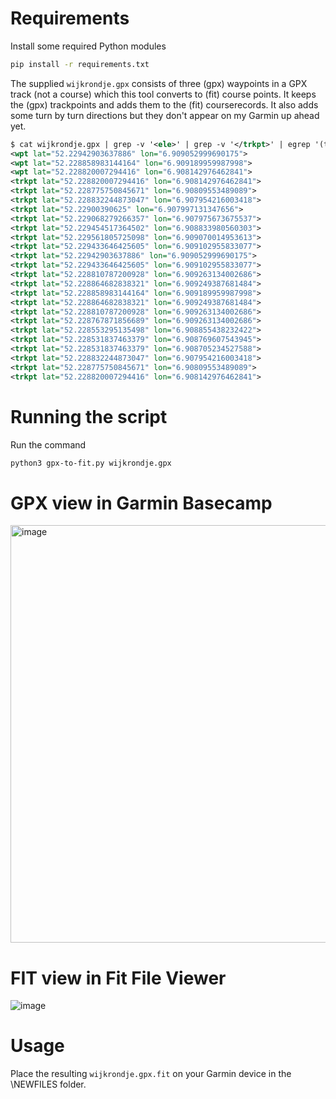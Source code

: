 # Requirements

Install some required Python modules

```bash
pip install -r requirements.txt
```
The supplied `wijkrondje.gpx` consists of three (gpx) waypoints in a GPX track (not a course) which this tool converts to (fit) course points. It keeps the (gpx) trackpoints and adds them to the (fit) courserecords. It also adds some turn by turn directions but they don't appear on my Garmin up ahead yet.

```xml
$ cat wijkrondje.gpx | grep -v '<ele>' | grep -v '</trkpt>' | egrep '(trk|w)pt '
<wpt lat="52.22942903637886" lon="6.909052999690175">
<wpt lat="52.228858983144164" lon="6.909189959987998">
<wpt lat="52.228820007294416" lon="6.908142976462841">
<trkpt lat="52.228820007294416" lon="6.908142976462841">
<trkpt lat="52.228775750845671" lon="6.90809553489089">
<trkpt lat="52.228832244873047" lon="6.907954216003418">
<trkpt lat="52.22900390625" lon="6.907997131347656">
<trkpt lat="52.229068279266357" lon="6.907975673675537">
<trkpt lat="52.229454517364502" lon="6.908833980560303">
<trkpt lat="52.229561805725098" lon="6.909070014953613">
<trkpt lat="52.229433646425605" lon="6.909102955833077">
<trkpt lat="52.22942903637886" lon="6.909052999690175">
<trkpt lat="52.229433646425605" lon="6.909102955833077">
<trkpt lat="52.228810787200928" lon="6.909263134002686">
<trkpt lat="52.228864682838321" lon="6.909249387681484">
<trkpt lat="52.228858983144164" lon="6.909189959987998">
<trkpt lat="52.228864682838321" lon="6.909249387681484">
<trkpt lat="52.228810787200928" lon="6.909263134002686">
<trkpt lat="52.228767871856689" lon="6.909263134002686">
<trkpt lat="52.228553295135498" lon="6.908855438232422">
<trkpt lat="52.228531837463379" lon="6.908769607543945">
<trkpt lat="52.228531837463379" lon="6.908705234527588">
<trkpt lat="52.228832244873047" lon="6.907954216003418">
<trkpt lat="52.228775750845671" lon="6.90809553489089">
<trkpt lat="52.228820007294416" lon="6.908142976462841">
```

# Running the script

Run the command
```bash
python3 gpx-to-fit.py wijkrondje.gpx
```

# GPX view in Garmin Basecamp
<img width="668" alt="image" src="https://github.com/wschoot/gpx-to-fit/assets/3919193/f87dc183-5d7a-43e6-bcfc-60ac0727bed2">

# FIT view in Fit File Viewer
![image](https://github.com/wschoot/gpx-to-fit/assets/3919193/d4bee579-1eb5-4f73-85cb-678f0f113e39)

# Usage
Place the resulting `wijkrondje.gpx.fit` on your Garmin device in the \NEWFILES folder.
